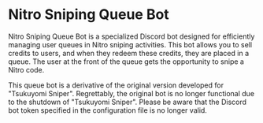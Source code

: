 # Nitro Sniping Queue Bot

Nitro Sniping Queue Bot is a specialized Discord bot designed for efficiently managing user queues in Nitro sniping activities. 
This bot allows you to sell credits to users, and when they redeem these credits, they are placed in a queue. 
The user at the front of the queue gets the opportunity to snipe a Nitro code.

This queue bot is a derivative of the original version developed for "Tsukuyomi Sniper". 
Regrettably, the original bot is no longer functional due to the shutdown of "Tsukuyomi Sniper". 
Please be aware that the Discord bot token specified in the configuration file is no longer valid.
